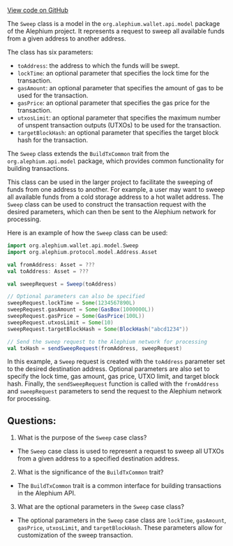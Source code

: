 [View code on GitHub](https://github.com/alephium/alephium/blob/master/wallet/src/main/scala/org/alephium/wallet/api/model/Sweep.scala)

The `Sweep` class is a model in the `org.alephium.wallet.api.model` package of the Alephium project. It represents a request to sweep all available funds from a given address to another address. 

The class has six parameters: 
- `toAddress`: the address to which the funds will be swept.
- `lockTime`: an optional parameter that specifies the lock time for the transaction.
- `gasAmount`: an optional parameter that specifies the amount of gas to be used for the transaction.
- `gasPrice`: an optional parameter that specifies the gas price for the transaction.
- `utxosLimit`: an optional parameter that specifies the maximum number of unspent transaction outputs (UTXOs) to be used for the transaction.
- `targetBlockHash`: an optional parameter that specifies the target block hash for the transaction.

The `Sweep` class extends the `BuildTxCommon` trait from the `org.alephium.api.model` package, which provides common functionality for building transactions.

This class can be used in the larger project to facilitate the sweeping of funds from one address to another. For example, a user may want to sweep all available funds from a cold storage address to a hot wallet address. The `Sweep` class can be used to construct the transaction request with the desired parameters, which can then be sent to the Alephium network for processing. 

Here is an example of how the `Sweep` class can be used:

```scala
import org.alephium.wallet.api.model.Sweep
import org.alephium.protocol.model.Address.Asset

val fromAddress: Asset = ???
val toAddress: Asset = ???

val sweepRequest = Sweep(toAddress)

// Optional parameters can also be specified
sweepRequest.lockTime = Some(1234567890L)
sweepRequest.gasAmount = Some(GasBox(1000000L))
sweepRequest.gasPrice = Some(GasPrice(100L))
sweepRequest.utxosLimit = Some(10)
sweepRequest.targetBlockHash = Some(BlockHash("abcd1234"))

// Send the sweep request to the Alephium network for processing
val txHash = sendSweepRequest(fromAddress, sweepRequest)
``` 

In this example, a `Sweep` request is created with the `toAddress` parameter set to the desired destination address. Optional parameters are also set to specify the lock time, gas amount, gas price, UTXO limit, and target block hash. Finally, the `sendSweepRequest` function is called with the `fromAddress` and `sweepRequest` parameters to send the request to the Alephium network for processing.
## Questions: 
 1. What is the purpose of the `Sweep` case class?
- The `Sweep` case class is used to represent a request to sweep all UTXOs from a given address to a specified destination address.

2. What is the significance of the `BuildTxCommon` trait?
- The `BuildTxCommon` trait is a common interface for building transactions in the Alephium API.

3. What are the optional parameters in the `Sweep` case class?
- The optional parameters in the `Sweep` case class are `lockTime`, `gasAmount`, `gasPrice`, `utxosLimit`, and `targetBlockHash`. These parameters allow for customization of the sweep transaction.